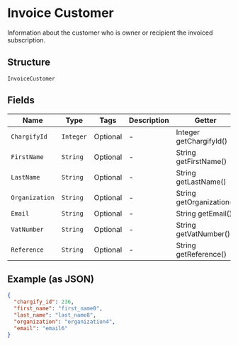 
# Invoice Customer

Information about the customer who is owner or recipient the invoiced subscription.

## Structure

`InvoiceCustomer`

## Fields

| Name | Type | Tags | Description | Getter | Setter |
|  --- | --- | --- | --- | --- | --- |
| `ChargifyId` | `Integer` | Optional | - | Integer getChargifyId() | setChargifyId(Integer chargifyId) |
| `FirstName` | `String` | Optional | - | String getFirstName() | setFirstName(String firstName) |
| `LastName` | `String` | Optional | - | String getLastName() | setLastName(String lastName) |
| `Organization` | `String` | Optional | - | String getOrganization() | setOrganization(String organization) |
| `Email` | `String` | Optional | - | String getEmail() | setEmail(String email) |
| `VatNumber` | `String` | Optional | - | String getVatNumber() | setVatNumber(String vatNumber) |
| `Reference` | `String` | Optional | - | String getReference() | setReference(String reference) |

## Example (as JSON)

```json
{
  "chargify_id": 236,
  "first_name": "first_name0",
  "last_name": "last_name8",
  "organization": "organization4",
  "email": "email6"
}
```

